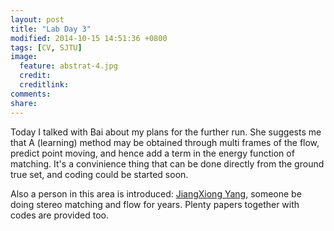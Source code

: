 ```yaml
---
layout: post
title: "Lab Day 3"
modified: 2014-10-15 14:51:36 +0800
tags: [CV, SJTU]
image:
  feature: abstrat-4.jpg
  credit: 
  creditlink: 
comments: 
share: 
---
```

Today I talked with Bai about my plans for the further run. 
She suggests me that A (learning) method may be obtained through multi frames of the flow, predict point moving, and hence add a term in the energy function of matching.
It's a convinience thing that can be done directly from the ground true set, and coding could be started soon.

Also a person in this area is introduced: [JiangXiong Yang](http://www.cs.cityu.edu.hk/~qiyang/), someone be doing stereo matching and flow for years.
Plenty papers together with codes are provided too.